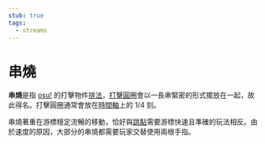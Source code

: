 ```yaml
---
stub: true
tags:
  - streams
---
```


# 串燒

**串燒**是指 [osu!](/wiki/Game_mode/osu!) 的打擊物件[排法](/wiki/Beatmap/Pattern)，[打擊圓圈](/wiki/Hit_object/Hit_circle)會以一長串緊密的形式擺放在一起，故此得名。打擊圓圈通常會放在[時間軸](/wiki/Client/Beatmap_editor/Timelines#hit-objects)上的 1/4 刻。

串燒著重在游標穩定流暢的移動，恰好與[跳點](/wiki/Beatmap/Pattern/Jump)需要游標快速且準確的玩法相反。由於速度的原因，大部分的串燒都需要玩家交替使用兩根手指。
